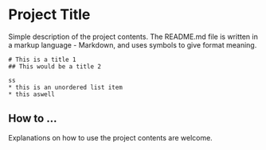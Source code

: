 # Project Title

Simple description of the project contents. The README.md file is written in a markup language - Markdown, and uses symbols to give format meaning. 

```
# This is a title 1
## This would be a title 2

ss
* this is an unordered list item
* this aswell
```

## How to ...

Explanations on how to use the project contents are welcome.
